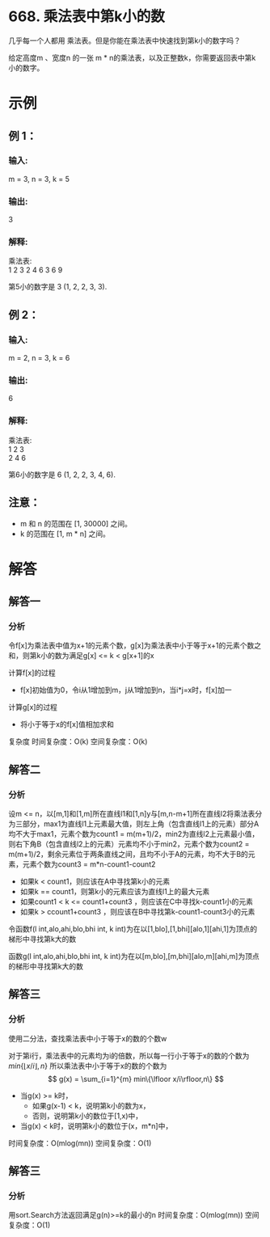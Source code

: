 # 668. 乘法表中第k小的数
几乎每一个人都用 乘法表。但是你能在乘法表中快速找到第k小的数字吗？

给定高度m 、宽度n 的一张 m * n的乘法表，以及正整数k，你需要返回表中第k 小的数字。

# 示例
## 例 1：

### 输入: 
m = 3, n = 3, k = 5
### 输出: 
3
### 解释: 
乘法表:  
1	2	3
2	4	6
3	6	9

第5小的数字是 3 (1, 2, 2, 3, 3).

## 例 2：

### 输入: 
m = 2, n = 3, k = 6
### 输出: 
6
### 解释: 
乘法表:  
1	2	3  
2	4	6  

第6小的数字是 6 (1, 2, 2, 3, 4, 6).

## 注意：
- m 和 n 的范围在 [1, 30000] 之间。
- k 的范围在 [1, m * n] 之间。

# 解答
## 解答一
### 分析
令f[x]为乘法表中值为x+1的元素个数，g[x]为乘法表中小于等于x+1的元素个数之和，则第k小的数为满足g[x] <= k < g[x+1]的x

计算f[x]的过程
- f[x]初始值为0，令i从1增加到m，j从1增加到n，当i*j=x时，f[x]加一

计算g[x]的过程
- 将小于等于x的f[x]值相加求和

复杂度
时间复杂度：O(k)
空间复杂度：O(k)

## 解答二
### 分析
设m <= n，以[m,1]和[1,m]所在直线l1和[1,n]y与[m,n-m+1]所在直线l2将乘法表分为三部分，max1为直线l1上元素最大值，则左上角（包含直线l1上的元素）部分A均不大于max1，元素个数为count1 = m(m+1)/2，min2为直线l2上元素最小值，则右下角B（包含直线l2上的元素）元素均不小于min2，元素个数为count2 = m(m+1)/2，剩余元素位于两条直线之间，且均不小于A的元素，均不大于B的元素，元素个数为count3 = m*n-count1-count2

- 如果k < count1，则应该在A中寻找第k小的元素
- 如果k == count1，则第k小的元素应该为直线l1上的最大元素
- 如果count1 < k <= count1+count3 ，则应该在C中寻找k-count1小的元素
- 如果k > ccount1+count3 ，则应该在B中寻找第k-count1-count3小的元素

令函数f(l int,alo,ahi,blo,bhi int, k int)为在以[1,blo],[1,bhi][alo,1][ahi,1]为顶点的梯形中寻找第k大的数

函数g(l int,alo,ahi,blo,bhi int, k int)为在以[m,blo],[m,bhi][alo,m][ahi,m]为顶点的梯形中寻找第k大的数

## 解答三
### 分析
使用二分法，查找乘法表中小于等于x的数的个数w

对于第i行，乘法表中的元素均为i的倍数，所以每一行小于等于x的数的个数为$min\{\lfloor x/i\rfloor,n\}$
所以乘法表中小于等于x的数的个数为
$$
g(x) = \sum_{i=1}^{m} min\{\lfloor x/i\rfloor,n\}
$$

- 当g(x) >= k时，
  - 如果g(x-1) < k，说明第k小的数为x，
  - 否则，说明第k小的数位于[1,x)中，
- 当g(x) < k时，说明第k小的数位于(x，m*n]中，

时间复杂度：O(mlog(mn))
空间复杂度：O(1)

## 解答三
### 分析
用sort.Search方法返回满足g(n)>=k的最小的n
时间复杂度：O(mlog(mn))
空间复杂度：O(1)